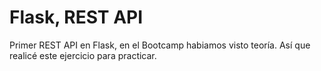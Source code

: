 # Flask, REST API
 Primer REST API en Flask, en el Bootcamp habiamos visto teoría. Así que realicé este ejercicio para practicar.
